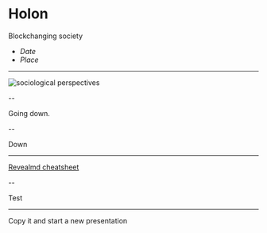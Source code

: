 # Holon
Blockchanging society

- *Date* 
- *Place*

---

![sociological perspectives](http://www.ecologyandsociety.org/vol15/iss1/art11/figure1.jpg)

--

Going down.

--

Down

---

[Revealmd cheatsheet](https://github.com/webpro/reveal-md#markdown-in-revealjs)

--

Test

---

Copy it and start a new presentation


